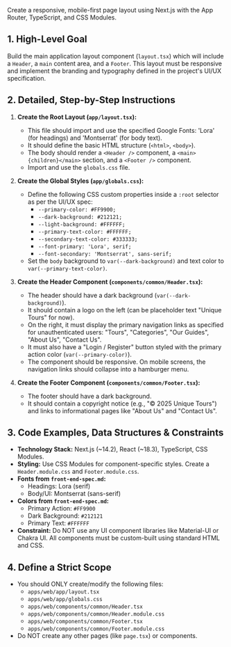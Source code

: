 Create a responsive, mobile-first page layout using Next.js with the App Router, TypeScript, and CSS Modules.

## 1. High-Level Goal

Build the main application layout component (`layout.tsx`) which will include a `Header`, a `main` content area, and a `Footer`. This layout must be responsive and implement the branding and typography defined in the project's UI/UX specification.

## 2. Detailed, Step-by-Step Instructions

1.  **Create the Root Layout (`app/layout.tsx`):**
    * This file should import and use the specified Google Fonts: 'Lora' (for headings) and 'Montserrat' (for body text).
    * It should define the basic HTML structure (`<html>`, `<body>`).
    * The body should render a `<Header />` component, a `<main>{children}</main>` section, and a `<Footer />` component.
    * Import and use the `globals.css` file.

2.  **Create the Global Styles (`app/globals.css`):**
    * Define the following CSS custom properties inside a `:root` selector as per the UI/UX spec:
        * `--primary-color: #FF9900;`
        * `--dark-background: #212121;`
        * `--light-background: #FFFFFF;`
        * `--primary-text-color: #FFFFFF;`
        * `--secondary-text-color: #333333;`
        * `--font-primary: 'Lora', serif;`
        * `--font-secondary: 'Montserrat', sans-serif;`
    * Set the `body` background to `var(--dark-background)` and text color to `var(--primary-text-color)`.

3.  **Create the Header Component (`components/common/Header.tsx`):**
    * The header should have a dark background (`var(--dark-background)`).
    * It should contain a logo on the left (can be placeholder text "Unique Tours" for now).
    * On the right, it must display the primary navigation links as specified for unauthenticated users: "Tours", "Categories", "Our Guides", "About Us", "Contact Us".
    * It must also have a "Login / Register" button styled with the primary action color (`var(--primary-color)`).
    * The component should be responsive. On mobile screens, the navigation links should collapse into a hamburger menu.

4.  **Create the Footer Component (`components/common/Footer.tsx`):**
    * The footer should have a dark background.
    * It should contain a copyright notice (e.g., "© 2025 Unique Tours") and links to informational pages like "About Us" and "Contact Us".

## 3. Code Examples, Data Structures & Constraints

* **Technology Stack:** Next.js (~14.2), React (~18.3), TypeScript, CSS Modules.
* **Styling:** Use CSS Modules for component-specific styles. Create a `Header.module.css` and `Footer.module.css`.
* **Fonts from `front-end-spec.md`:**
    * Headings: Lora (serif)
    * Body/UI: Montserrat (sans-serif)
* **Colors from `front-end-spec.md`:**
    * Primary Action: `#FF9900`
    * Dark Background: `#212121`
    * Primary Text: `#FFFFFF`
* **Constraint:** Do NOT use any UI component libraries like Material-UI or Chakra UI. All components must be custom-built using standard HTML and CSS.

## 4. Define a Strict Scope

* You should ONLY create/modify the following files:
    * `apps/web/app/layout.tsx`
    * `apps/web/app/globals.css`
    * `apps/web/components/common/Header.tsx`
    * `apps/web/components/common/Header.module.css`
    * `apps/web/components/common/Footer.tsx`
    * `apps/web/components/common/Footer.module.css`
* Do NOT create any other pages (like `page.tsx`) or components.